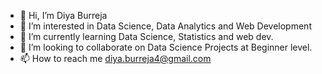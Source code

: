 - 👋 Hi, I’m Diya Burreja
- 👀 I’m interested in Data Science, Data Analytics and Web Development
- 🌱 I’m currently learning Data Science, Statistics and web dev.
- 💞️ I’m looking to collaborate on Data Science Projects at Beginner level.
- 📫 How to reach me diya.burreja4@gmail.com

<!---
diyab4/diyab4 is a ✨ special ✨ repository because its `README.md` (this file) appears on your GitHub profile.
You can click the Preview link to take a look at your changes.
--->

